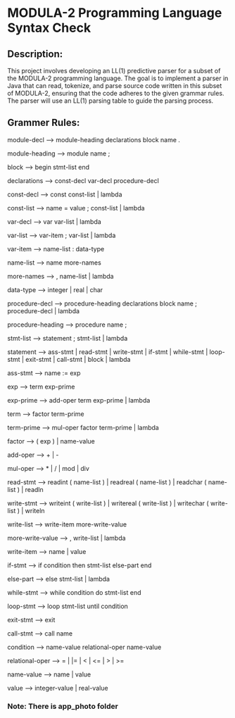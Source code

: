 # MODULA-2 Programming Language Syntax Check

## Description:
This project involves developing an LL(1) predictive parser for a subset of the MODULA-2 programming language.
The goal is to implement a parser in Java that can read, tokenize, and parse source code written in this subset of MODULA-2, ensuring that the code adheres to the given grammar rules.
The parser will use an LL(1) parsing table to guide the parsing process.

## Grammer Rules:
module-decl --> module-heading declarations block name . 

module-heading --> module name ; 

block --> begin stmt-list end

declarations --> const-decl var-decl procedure-decl  

const-decl --> const const-list | lambda

const-list --> name = value ; const-list | lambda 

var-decl --> var var-list | lambda

var-list --> var-item ; var-list | lambda

var-item --> name-list : data-type

name-list --> name more-names 

more-names --> , name-list | lambda

data-type --> integer | real | char 

procedure-decl --> procedure-heading declarations block name ; procedure-decl | lambda

procedure-heading --> procedure name ; 

stmt-list --> statement ; stmt-list | lambda

statement --> ass-stmt | read-stmt | write-stmt | if-stmt | while-stmt | loop-stmt | exit-stmt | call-stmt | block | lambda

ass-stmt --> name := exp

exp --> term exp-prime

exp-prime --> add-oper term exp-prime | lambda	

term --> factor term-prime  

term-prime --> mul-oper factor term-prime | lambda

factor -->  ( exp ) | name-value

add-oper --> + | -  

mul-oper --> * | / | mod | div

read-stmt --> readint ( name-list ) | readreal ( name-list ) | readchar ( name-list ) | readln  

write-stmt --> writeint ( write-list ) | writereal ( write-list ) | writechar ( write-list ) | writeln  

write-list --> write-item more-write-value 

more-write-value --> , write-list | lambda

write-item --> name | value   

if-stmt --> if condition then stmt-list else-part end

else-part --> else stmt-list | lambda

while-stmt --> while condition do stmt-list end

loop-stmt --> loop stmt-list until condition   

exit-stmt --> exit      

call-stmt --> call name

condition --> name-value relational-oper name-value   

relational-oper --> = | |= | < | <= | > | >=

name-value --> name | value 

value --> integer-value | real-value

### Note: There is app_photo folder
